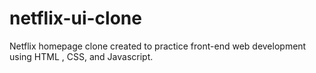 # netflix-ui-clone
Netflix homepage clone created to practice front-end web development using HTML , CSS, and Javascript.
